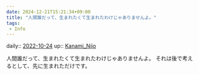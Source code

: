 ```yaml
---
date: 2024-12-21T15:21:34+09:00
title: "人間誰だって、生まれたくて生まれたわけじゃありませんよ。"
tags:
 - Info
---
```


daily:: [2022-10-24](Daily_Note/2022-10-24.md)
up:: [Kanami_Nijo](../Bar/Novel/Nacaria/Kanami_Nijo.md)

人間誰だって、生まれたくて生まれたわけじゃありませんよ。
それは後で考えるとして、先に生まれただけです。
